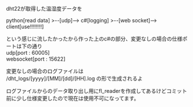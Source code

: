 dht22が取得した温湿度データを  
  
python[read data] >--[udp]--> c#[logging] >--[web socket]--> client[use!!!!!!!!]  
  
という感じに流したかったから作った上のc#の部分、変更なしの場合の仕様ポートは下の通り  
udp[port : 60005]  
websocket[port : 15622]
  
変更なしの場合のログファイルは  
/dht_logs/[yyyy]/[MM]/[dd]/[HH].log の形で生成されるよ  
  
ログファイルからのデータ取り出し用にfl_readerを作成してあるけどコミット前に少し仕様変更したので現在は使用不可になってます。  
